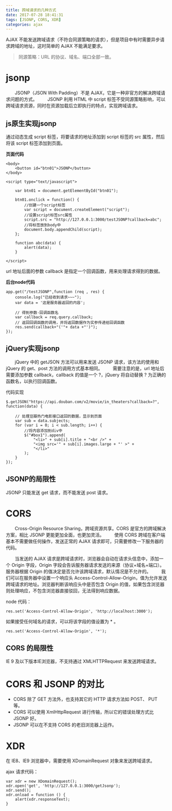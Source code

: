 ```yaml
---
title: 跨域请求的几种方式
date: 2017-07-28 18:41:31
tags: [JSONP, CORS, XDR]
categories: ajax
---
```


AJAX 不能发送跨域请求（不符合同源策略的请求），但是项目中有时需要异步请求跨域的地址，这时简单的 AJAX 不能满足要求。
<!--more-->
> 同源策略：URL 的协议、域名、端口全部一致。

# jsonp

　　JSONP（JSON With Padding）不是 AJAX，它是一种非官方的解决跨域请求问题的方式。
　　JSONP 利用 HTML 中 script 标签不受同源策略影响，可以跨域请求资源，同时在资源加载后立即执行的特点，实现跨域请求。

## js原生实现jsonp

通过动态生成 script 标签，将要请求的地址添加到 script 标签的 src 属性，然后将该 script 标签添加到页面。

**页面代码**
```
<body>
    <button id="btn01">JSONP</button>
</body>

<script type="text/javascript">

    var btn01 = document.getElementById("btn01");

    btn01.onclick = function() {
        //创建一个script标签
        var script = document.createElement("script");
        //设置script标签src属性
        script.src = "http://127.0.0.1:3000/testJSONP?callback=abc";
        //将标签放到body中
        document.body.appendChild(script);
    };

    function abc(data) {
        alert(data);
    }

</script>
```

url 地址后面的参数 callback 是指定一个回调函数，用来处理请求得到的数据。

**后台node代码**

```
app.get("/testJSONP",function (req , res) {
    console.log("已经收到请求~~~");
    var data = '这是服务器返回的内容';

    // 得到参数-回调函数名
    var callback = req.query.callback;
    // 返回回调函数的调用，并将返回数据作为实参传递给回调函数
    res.send(callback+"('"+ data +"')");
});
```

## jQuery实现jsonp

　　jQuery 中的 getJSON 方法可以用来发送 JSONP 请求，该方法的使用和 jQuery 的 get、post 方法的调用方式基本相同。
　　需要注意的是，url 地址后需要添加参数 callback，callback 的值是一个 ?，jQuery 将自动替换 ? 为正确的函数名，以执行回调函数。

代码实现
```
$.getJSON("https://api.douban.com/v2/movie/in_theaters?callback=?", function(data) {

    // 处理豆瓣热门电影接口返回的数据，显示到页面
    var sub = data.subjects;
    for (var i = 0; i < sub.length; i++) {
        //将内容添加到div中
        $("#box1").append(
            "<li>" + sub[i].title + "<br />" +
            "<img src='" + sub[i].images.large + "' >" +
            "</li>"
        );
    }
});
```

## JSONP的局限性

JSONP 只能发送 get 请求，而不能发送 post 请求。

# CORS

　　Cross-Origin Resource Sharing，跨域资源共享。CORS 是官方的跨域解决方案，相比 JSONP 更能更加全面，也更加灵活。
　　使用 CORS 跨域在客户端基本不需要做任何操作，发送正常的 AJAX 请求即可，只需要修改一下服务器的代码。

　　当发送的 AJAX 请求是跨域请求时，浏览器会自动在请求头信息中，添加一个 Origin 字段，Origin 字段会告诉服务器请求发送的来源（协议+域名+端口）。服务器根据 Origin 的值决定是否允许该跨域请求，默认情况是不允许的。
　　我们可以在服务器中设置一个响应头 Access-Control-Allow-Origin，值为允许发送跨域请求的地址。浏览器判断该响应头中是否包含 Origin 的值，如果包含浏览器则处理响应，不包含浏览器直接驳回，无法得到响应数据。

node 代码：
```
res.set('Access-Control-Allow-Origin', 'http://localhost:3000');
```

如果接受任何域名的请求，可以将该字段的值设置为 * 。
```
res.set('Access-Control-Allow-Origin', '*');
```

## CORS 的局限性

IE 9 及以下版本IE浏览器，不支持通过 XMLHTTPRequest 来发送跨域请求。

# CORS 和 JSONP 的对比

* CORS 除了 GET 方法外，也支持其它的 HTTP 请求方法如 POST、 PUT 等。
* CORS 可以使用 XmlHttpRequest 进行传输，所以它的错误处理方式比 JSONP 好。
* JSONP 可以在不支持 CORS 的老旧浏览器上运作。

# XDR

在 IE8、IE9 浏览器中，需要使用 XDomainRequest 对象来发送跨域请求。

ajax 请求代码：
```
var xdr = new XDomainRequest();
xdr.open('get', 'http://127.0.0.1:3000/getJsonp');
xdr.send();
xdr.onload = function () {
    alert(xdr.responseText);
}
```